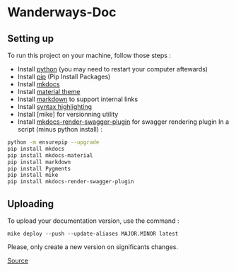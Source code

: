 # Wanderways-Doc

## Setting up

To run this project on your machine, follow those steps :
- Install [python](https://www.python.org/downloads/) (you may need to restart your computer aftewards)
- Install [pip](https://pip.pypa.io/en/stable/installation/) (Pip Install Packages)
- Install [mkdocs](https://www.mkdocs.org/user-guide/installation/)
- Install [material theme ](https://squidfunk.github.io/mkdocs-material/getting-started/)
- Install [markdown](https://python-markdown.github.io/) to support internal links
- Install [syntax highlighting](https://pygments.org/download/)
- Install [mike] for versionning utility
- Install [mkdocs-render-swagger-plugin](https://github.com/bharel/mkdocs-render-swagger-plugin) for swagger rendering plugin
In a script (minus python install) : 
```sh
python -m ensurepip --upgrade
pip install mkdocs
pip install mkdocs-material
pip install markdown
pip install Pygments
pip install mike
pip install mkdocs-render-swagger-plugin
```

## Uploading

To upload your documentation version, use the command :

`mike deploy --push --update-aliases MAJOR.MINOR latest`

Please, only create a new version on significants changes.

[Source](https://squidfunk.github.io/mkdocs-material/setup/setting-up-versioning/)